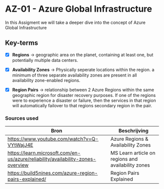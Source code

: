 # AZ-01 - Azure Global Infrastructure

In this Assigment we will take a deeper dive into the concept of Azure Global Infrastructure




## Key-terms

- [x] <strong>Regions</strong> -> geographic area on the planet, containing at least one, but potentially multiple data centers.
- [x] <strong>Availability Zones</strong> -> Physically seperate locations within the region.  a minimum of three separate availability zones are present in all availability zone-enabled regions.
- [x] <strong>Region Pairs</strong> -> relationship between 2 Azure Regions within the same geographic region for disaster recovery purposes. If one of the regions were to experience a disaster or failure, then the services in that region will automatically failover to that regions secondary region in the pair.


### Sources used

| Bron        | Beschrijving |
| ----------- | ----------- |
| https://www.youtube.com/watch?v=Q-VYtWajJ4E | Azure Regions & Availability Zones |
| https://learn.microsoft.com/en-us/azure/reliability/availability-zones-overview | MS Learn article on regions and availability zones |
| https://build5nines.com/azure-region-pairs-explained/ | Region Pairs Explained |

